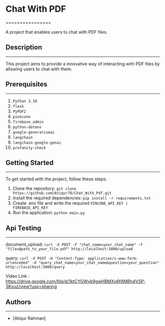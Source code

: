 # Chat With PDF
================

A project that enables users to chat with PDF files.

## Description
---------------

This project aims to provide a innovative way of interacting with PDF files by allowing users to chat with them.

## Prerequisites 
--------------------
1. `Python 3.10` 
2. `flask` 
3. `PyPDF2`
4. `pinecone` 
5. `firebase_admin`
6. `python-dotenv`
7. `google-generativeai` 
8. `langchain`
9. `langchain-google-genai` 
10. `profanity-check` 

## Getting Started
-------------------

To get started with the project, follow these steps:

1. Clone the repository: `git clone https://github.com/Atiqur78/Chat_With_Pdf.git`
2. Install the required dependencies: `pip install -r requirements.txt`
3. Create .env file and write the required `PINCONE_API_KEY | FIREBASE_API_KEY`
4. Run the application: `python main.py`


## Api Testing
------------

document_upload: `curl -X POST -F "chat_name=your_chat_name" -F "file=@path_to_your_file.pdf" http://localhost:5000/upload`


query: `curl -X POST -H "Content-Type: application/x-www-form-urlencoded" -d "query_chat_name=your_chat_name&question=your_question" http://localhost:5000/query`


Video Link : https://drive.google.com/file/d/1ktCYGWvk9gwHBMXv6f8MBh4VSP-3Kxuz/view?usp=sharing

## Authors
-----------

* [Atiqur Rahman]